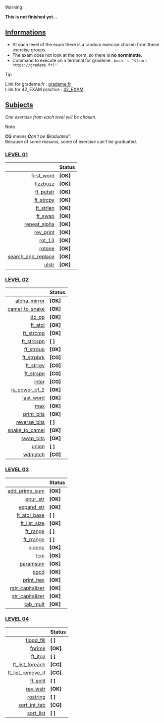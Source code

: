 > [!WARNING]
> **This is not finished yet...**

## <ins>Informations</ins>

- At each level of the exam there is a random exercise chosen from these exercise groups.
- The exam does not look at the norm, so there is **no norminette**.
- Command to execute on a terminal for grademe : ```bash -c "$(curl https://grademe.fr)"```
  
> [!TIP] 
> Link for grademe.fr : [grademe.fr](https://grademe.fr) <br>
> Link for 42_EXAM practice : [42_EXAM](https://github.com/JCluzet/42_EXAM)


## <ins>Subjects</ins>

*One exercise from each level will be chosen.*
> [!NOTE]
> **CG** means ***C**an't be **G**raduated".* <br>
> Because of some reasons, some of exercise can't be graduated.

### [LEVEL 01](https://github.com/TojoniainaR/Exam42_rank02/tree/9dfa67f7b857459cd85cf12625566e7cb1bd0c21/Level%201)

|                                                                                                              |   Status   |
|-------------------------------------------------------------------------------------------------------------:|------------|
|  [first_word](https://github.com/TojoniainaR/Exam42_rank02/blob/main/Level%201/first_word)                   |  **[OK]**  |
|  [fizzbuzz](https://github.com/TojoniainaR/Exam42_Rank02/blob/main/Level%201/fizzbuzz)                       |  **[OK]**  |
|  [ft_putstr](https://github.com/TojoniainaR/Exam42_Rank02/blob/main/Level%201/ft_putstr)                     |  **[OK]**  |
|  [ft_strcpy](https://github.com/TojoniainaR/Exam42_Rank02/blob/main/Level%201/ft_strcpy)                     |  **[OK]**  |
|  [ft_strlen](https://github.com/TojoniainaR/Exam42_Rank02/blob/main/Level%201/ft_strlen)                     |  **[OK]**  |
|  [ft_swap](https://github.com/TojoniainaR/Exam42_Rank02/blob/main/Level%201/ft_swap)                         |  **[OK]**  |
|  [repeat_alpha](https://github.com/TojoniainaR/Exam42_Rank02/blob/main/Level%201/repeat_alpha)               |  **[OK]**  |
|  [rev_print](https://github.com/TojoniainaR/Exam42_Rank02/blob/main/Level%201/rev_print)                     |  **[OK]**  |
|  [rot_13](https://github.com/TojoniainaR/Exam42_Rank02/blob/main/Level%201/rot_13)                           |  **[OK]**  |
|  [rotone](https://github.com/TojoniainaR/Exam42_Rank02/blob/main/Level%201/rotone)                           |  **[OK]**  |
|  [search_and_replace](https://github.com/TojoniainaR/Exam42_Rank02/blob/main/Level%201/search_and_replace)   |  **[OK]**  |
|  [ulstr](https://github.com/TojoniainaR/Exam42_Rank02/blob/main/Level%201/ulstr)                             |  **[OK]**  |

### [LEVEL 02](https://github.com/TojoniainaR/Exam42_rank02/tree/9dfa67f7b857459cd85cf12625566e7cb1bd0c21/Level%202)

|                                                                                                              |  Status    |
|-------------------------------------------------------------------------------------------------------------:|------------|
|  [alpha_mirror](https://github.com/TojoniainaR/Exam42_rank02/blob/main/Level%202/alpha_mirror)               |  **[OK]**  |
|  [camel_to_snake](https://github.com/TojoniainaR/Exam42_rank02/blob/main/Level%202/camel_to_snake)           |  **[OK]**  |
|  [do_op](https://github.com/TojoniainaR/Exam42_rank02/blob/main/Level%202/do_op)                             |  **[OK]**  |
|  [ft_atoi](https://github.com/TojoniainaR/Exam42_rank02/blob/main/Level%202/ft_atoi)                         |  **[OK]**  |
|  [ft_strcmp](https://github.com/TojoniainaR/Exam42_rank02/blob/main/Level%202/ft_strcmp)                     |  **[OK]**  |
|  [ft_strcspn](https://github.com/TojoniainaR/Exam42_rank02/blob/main/Level%202/ft_strcspn)                   |  **[  ]**  |
|  [ft_strdup](https://github.com/TojoniainaR/Exam42_rank02/blob/main/Level%202/ft_strdup)                     |  **[OK]**  |
|  [ft_strpbrk](https://github.com/TojoniainaR/Exam42_rank02/blob/main/Level%202/ft_strpbrk)                   |  **[CG]**  |
|  [ft_strrev](https://github.com/TojoniainaR/Exam42_rank02/blob/main/Level%202/ft_strrev)                     |  **[CG]**  |
|  [ft_strspn](https://github.com/TojoniainaR/Exam42_rank02/blob/main/Level%202/ft_strspn)                     |  **[CG]**  |
|  [inter](https://github.com/TojoniainaR/Exam42_rank02/blob/main/Level%202/inter)                             |  **[CG]**  |
|  [is_power_of_2](https://github.com/TojoniainaR/Exam42_rank02/blob/main/Level%202/is_power_of_2)             |  **[OK]**  |
|  [last_word](https://github.com/TojoniainaR/Exam42_rank02/blob/main/Level%202/last_word)                     |  **[OK]**  |
|  [max](https://github.com/TojoniainaR/Exam42_rank02/blob/main/Level%202/max)                                 |  **[OK]**  |
|  [print_bits](https://github.com/TojoniainaR/Exam42_rank02/blob/main/Level%202/print_bits)                   |  **[OK]**  |
|  [reverse_bits](https://github.com/TojoniainaR/Exam42_rank02/blob/main/Level%202/reverse_bits)               |  **[  ]**  |
|  [snake_to_camel](https://github.com/TojoniainaR/Exam42_rank02/blob/main/Level%202/snake_to_camel)           |  **[OK]**  |
|  [swap_bits](https://github.com/TojoniainaR/Exam42_rank02/blob/main/Level%202/swap_bits)                     |  **[OK]**  |
|  [union](https://github.com/TojoniainaR/Exam42_rank02/blob/main/Level%202/union)                             |  **[  ]**  |
|  [wdmatch](https://github.com/TojoniainaR/Exam42_rank02/blob/main/Level%202/wdmatch)                         |  **[CG]**  |

### [LEVEL 03](https://github.com/TojoniainaR/Exam42_rank02/tree/9dfa67f7b857459cd85cf12625566e7cb1bd0c21/Level%203)

|                                                                                                              |   Status   |
|-------------------------------------------------------------------------------------------------------------:|------------|
|  [add_prime_sum](https://github.com/TojoniainaR/Exam42_rank02/blob/main/Level%203/add_prime_sum)             |  **[OK]**  |
|  [epur_str](https://github.com/TojoniainaR/Exam42_rank02/blob/main/Level%203/epur_str)                       |  **[OK]**  |
|  [expand_str](https://github.com/TojoniainaR/Exam42_rank02/blob/main/Level%203/expand_str)                   |  **[OK]**  |
|  [ft_atoi_base](https://github.com/TojoniainaR/Exam42_rank02/blob/main/Level%203/ft_atoi_base)               |  **[  ]**  |
|  [ft_list_size](https://github.com/TojoniainaR/Exam42_rank02/blob/main/Level%203/ft_list_size)               |  **[OK]**  |
|  [ft_range](https://github.com/TojoniainaR/Exam42_rank02/blob/main/Level%203/ft_range)                       |  **[  ]**  |
|  [ft_rrange](https://github.com/TojoniainaR/Exam42_rank02/blob/main/Level%203/ft_rrange)                     |  **[  ]**  |
|  [hidenp](https://github.com/TojoniainaR/Exam42_rank02/blob/main/Level%203/hidenp)                           |  **[OK]**  |
|  [lcm](https://github.com/TojoniainaR/Exam42_rank02/blob/main/Level%203/lcm)                                 |  **[OK]**  |
|  [paramsum](https://github.com/TojoniainaR/Exam42_rank02/blob/main/Level%203/paramsum)                       |  **[OK]**  |
|  [pgcd](https://github.com/TojoniainaR/Exam42_rank02/blob/main/Level%203/pgcd)                               |  **[OK]**  |
|  [print_hex](https://github.com/TojoniainaR/Exam42_rank02/blob/main/Level%203/print_hex)                     |  **[OK]**  |
|  [rstr_capitalizer](https://github.com/TojoniainaR/Exam42_rank02/blob/main/Level%203/rstr_capitalizer)       |  **[OK]**  |
|  [str_capitalizer](https://github.com/TojoniainaR/Exam42_rank02/blob/main/Level%203/str_capitalizer)         |  **[OK]**  |
|  [tab_mult](https://github.com/TojoniainaR/Exam42_rank02/blob/main/Level%203/tab_mult)                       |  **[OK]**  |

### [LEVEL 04](https://github.com/TojoniainaR/Exam42_rank02/tree/9dfa67f7b857459cd85cf12625566e7cb1bd0c21/Level%204)

|                                                                                                              |   Status   |
|-------------------------------------------------------------------------------------------------------------:|------------|
|  [flood_fill](https://github.com/TojoniainaR/Exam42_rank02/blob/main/Level%204/flood_fill)                   |  **[  ]**  |
|  [fprime](https://github.com/TojoniainaR/Exam42_rank02/blob/main/Level%204/fprime)                           |  **[OK]**  |
|  [ft_itoa](https://github.com/TojoniainaR/Exam42_rank02/blob/main/Level%204/ft_itoa)                         |  **[  ]**  |
|  [ft_list_foreach](https://github.com/TojoniainaR/Exam42_rank02/blob/main/Level%204/ft_list_foreach)         |  **[CG]**  |
|  [ft_list_remove_if](https://github.com/TojoniainaR/Exam42_rank02/blob/main/Level%204/ft_list_remove_if)     |  **[CG]**  |
|  [ft_split](https://github.com/TojoniainaR/Exam42_rank02/blob/main/Level%204/ft_split)                       |  **[  ]**  |
|  [rev_wstr](https://github.com/TojoniainaR/Exam42_rank02/blob/main/Level%204/rev_wstr)                       |  **[OK]**  |
|  [rostring](https://github.com/TojoniainaR/Exam42_rank02/blob/main/Level%204/rostring)                       |  **[  ]**  |
|  [sort_int_tab](https://github.com/TojoniainaR/Exam42_rank02/blob/main/Level%204/sort_int_tab)               |  **[CG]**  |
|  [sort_list](https://github.com/TojoniainaR/Exam42_rank02/blob/main/Level%204/sort_list)                     |  **[  ]**  |
<br>

